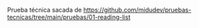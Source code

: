 Prueba técnica sacada de https://github.com/midudev/pruebas-tecnicas/tree/main/pruebas/01-reading-list
